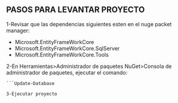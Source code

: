 PASOS PARA LEVANTAR PROYECTO
--------------------------------

1-Revisar que las dependencias siguientes esten en el nuge packet manager:

- Microsoft.EntityFrameWorkCore
- Microsoft.EntityFrameWorkCore.SqlServer
- Microsoft.EntityFrameWorkCore.Tools

2-En Herramientas>Administrador de paquetes NuGet>Consola de administrador de paquetes, ejecutar el comando:
```Add-Migration "primera migracion"
```Update-Database

3-Ejecutar proyecto
